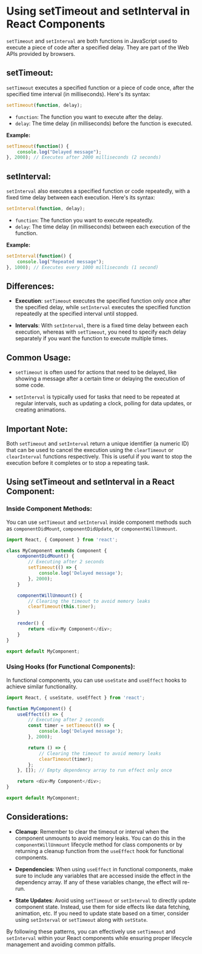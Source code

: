 # Using setTimeout and setInterval in React Components

`setTimeout` and `setInterval` are both functions in JavaScript used to execute a piece of code after a specified delay. They are part of the Web APIs provided by browsers.

## setTimeout:

`setTimeout` executes a specified function or a piece of code once, after the specified time interval (in milliseconds). Here's its syntax:

```javascript
setTimeout(function, delay);
```

- `function`: The function you want to execute after the delay.
- `delay`: The time delay (in milliseconds) before the function is executed.

**Example:**

```javascript
setTimeout(function() {
    console.log("Delayed message");
}, 2000); // Executes after 2000 milliseconds (2 seconds)
```

## setInterval:

`setInterval` also executes a specified function or code repeatedly, with a fixed time delay between each execution. Here's its syntax:

```javascript
setInterval(function, delay);
```

- `function`: The function you want to execute repeatedly.
- `delay`: The time delay (in milliseconds) between each execution of the function.

**Example:**

```javascript
setInterval(function() {
    console.log("Repeated message");
}, 1000); // Executes every 1000 milliseconds (1 second)
```

## Differences:

- **Execution**: `setTimeout` executes the specified function only once after the specified delay, while `setInterval` executes the specified function repeatedly at the specified interval until stopped.
  
- **Intervals**: With `setInterval`, there is a fixed time delay between each execution, whereas with `setTimeout`, you need to specify each delay separately if you want the function to execute multiple times.

## Common Usage:

- `setTimeout` is often used for actions that need to be delayed, like showing a message after a certain time or delaying the execution of some code.
  
- `setInterval` is typically used for tasks that need to be repeated at regular intervals, such as updating a clock, polling for data updates, or creating animations.

## Important Note:

Both `setTimeout` and `setInterval` return a unique identifier (a numeric ID) that can be used to cancel the execution using the `clearTimeout` or `clearInterval` functions respectively. This is useful if you want to stop the execution before it completes or to stop a repeating task.

## Using setTimeout and setInterval in a React Component:

### Inside Component Methods:

You can use `setTimeout` and `setInterval` inside component methods such as `componentDidMount`, `componentDidUpdate`, or `componentWillUnmount`.

```javascript
import React, { Component } from 'react';

class MyComponent extends Component {
    componentDidMount() {
        // Executing after 2 seconds
        setTimeout(() => {
            console.log('Delayed message');
        }, 2000);
    }

    componentWillUnmount() {
        // Clearing the timeout to avoid memory leaks
        clearTimeout(this.timer);
    }

    render() {
        return <div>My Component</div>;
    }
}

export default MyComponent;
```

### Using Hooks (for Functional Components):

In functional components, you can use `useState` and `useEffect` hooks to achieve similar functionality.

```javascript
import React, { useState, useEffect } from 'react';

function MyComponent() {
    useEffect(() => {
        // Executing after 2 seconds
        const timer = setTimeout(() => {
            console.log('Delayed message');
        }, 2000);

        return () => {
            // Clearing the timeout to avoid memory leaks
            clearTimeout(timer);
        };
    }, []); // Empty dependency array to run effect only once

    return <div>My Component</div>;
}

export default MyComponent;
```

## Considerations:

- **Cleanup**: Remember to clear the timeout or interval when the component unmounts to avoid memory leaks. You can do this in the `componentWillUnmount` lifecycle method for class components or by returning a cleanup function from the `useEffect` hook for functional components.

- **Dependencies**: When using `useEffect` in functional components, make sure to include any variables that are accessed inside the effect in the dependency array. If any of these variables change, the effect will re-run.

- **State Updates**: Avoid using `setTimeout` or `setInterval` to directly update component state. Instead, use them for side effects like data fetching, animation, etc. If you need to update state based on a timer, consider using `setInterval` or `setTimeout` along with `setState`.

By following these patterns, you can effectively use `setTimeout` and `setInterval` within your React components while ensuring proper lifecycle management and avoiding common pitfalls.
